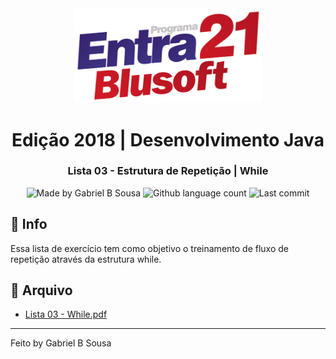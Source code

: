 <div align="center">
  <a href="https://www.entra21.com.br/">
    <img src="../../../../../../resources/images/logo-entra21.png" alt="Programa Entra21" width="300px">
  </a>
  <h1>Edição 2018 | Desenvolvimento Java</h1>
</div>

<h3 align="center">
  Lista 03 - Estrutura de Repetição | While
</h3>

<p align="center">
  <img alt="Made by Gabriel B Sousa" src="https://img.shields.io/badge/made%20by-Gabriel%20B%20Sousa-007d99?style=flat-square">

  <img alt="Github language count" src="https://img.shields.io/github/languages/count/gabrielbudke/entra21?color=007d99&style=flat-square">
  
  <img alt="Last commit" src="https://img.shields.io/github/last-commit/gabrielbudke/entra21?color=007d99&style=flat-square">
</p>

## :pushpin: Info

Essa lista de exercício tem como objetivo o treinamento de fluxo de repetição através da estrutura while.

## :open_file_folder: Arquivo

- [Lista 03 - While.pdf](https://github.com/gabrielbudke/entra21/blob/master/resources/listas/Lista%2003%20-%20While.pdf)

---
Feito by Gabriel B Sousa
